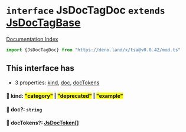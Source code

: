 # `interface` JsDocTagDoc `extends` [JsDocTagBase](../interface.JsDocTagBase/README.md)

[Documentation Index](../README.md)

```ts
import {JsDocTagDoc} from "https://deno.land/x/tsa@v0.0.42/mod.ts"
```

## This interface has

- 3 properties:
[kind](#-kind-category--deprecated--example),
[doc](#-doc-string),
[docTokens](#-doctokens-jsdoctoken)


#### 📄 kind: <mark>"category"</mark> | <mark>"deprecated"</mark> | <mark>"example"</mark>



#### 📄 doc?: `string`



#### 📄 docTokens?: [JsDocToken](../interface.JsDocToken/README.md)\[]




